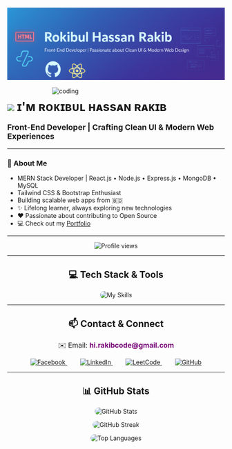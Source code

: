 ![Kiran1689 Banner Image](./banner.png)

<!--Night Owl image-->
<div>
 <img align="right" alt="coding" width="400" src="https://user-images.githubusercontent.com/55389276/140866485-8fb1c876-9a8f-4d6a-98dc-08c4981eaf70.gif">
</div>
  <h1>
    <img src="https://emojis.slackmojis.com/emojis/images/1531849430/4246/blob-sunglasses.gif?1531849430" width="30"/> 
    ɪ'ᴍ ʀᴏᴋɪʙᴜʟ ʜᴀssᴀɴ ʀᴀᴋɪʙ
  </h1>
  <p style="font-size: 18px;"><strong>Front-End Developer | Crafting Clean UI & Modern Web Experiences</strong></p>
</div>

---

<!-- ================= About Me ================= -->
### 👋 About Me
- MERN Stack Developer | React.js • Node.js • Express.js • MongoDB • MySQL  
- Tailwind CSS & Bootstrap Enthusiast  
- Building scalable web apps from 🇧🇩  
- ✨ Lifelong learner, always exploring new technologies  
- ❤ Passionate about contributing to Open Source  
- 💻 Check out my [Portfolio](https://rokibul-hassan-rakib-portfolio.netlify.app/)  

---

<!-- ================= Profile Views ================= -->
<p align="center">
  <img src="https://komarev.com/ghpvc/?username=rokibulhassanrakib&label=Profile%20Views&color=770677&style=for-the-badge&logo=star" alt="Profile views"/>
</p>

---

<!-- ================= Tech Stack & Tools ================= -->
<h2 align="center">💻 Tech Stack & Tools</h2>
<p align="center">
  <picture>
    <source media="(prefers-color-scheme: dark)" srcset="./Skills_Animation_Dark.gif">
    <source media="(prefers-color-scheme: light)" srcset="./Skills_Animation_White.gif">
    <img alt="My Skills" src="./Skills_Animation_White.gif" style="max-width:80%; border-radius:10px;">
  </picture>
</p>

---

<!-- ================= Contact & Social ================= -->
<h2 align="center">📫 Contact & Connect</h2>

<p align="center" style="font-size:16px; margin-bottom:15px;">
  ✉️ Email: <a href="mailto:hi.rakibcode@gmail.com" style="text-decoration:none; color:#770677;"><strong>hi.rakibcode@gmail.com</strong></a>
</p>

<p align="center" style="margin-top:0;">
  <a href="https://fb.com/rokibulhassanrakib76" target="_blank" style="margin:0 15px;">
    <img src="https://raw.githubusercontent.com/rahuldkjain/github-profile-readme-generator/master/src/images/icons/Social/facebook.svg" alt="Facebook" width="40" height="40"/>
  </a>
  <a href="https://www.linkedin.com/in/rokibul-hasan-rakib-23a4b9377/" target="_blank" style="margin:0 15px;">
    <img src="https://raw.githubusercontent.com/rahuldkjain/github-profile-readme-generator/master/src/images/icons/Social/linked-in-alt.svg" alt="LinkedIn" width="40" height="40"/>
  </a>
  <a href="https://www.leetcode.com/rokibul_hasan_rakib" target="_blank" style="margin:0 15px;">
    <img src="https://raw.githubusercontent.com/rahuldkjain/github-profile-readme-generator/master/src/images/icons/Social/leet-code.svg" alt="LeetCode" width="40" height="40"/>
  </a>
  <a href="https://github.com/rokibulhassanrakib" target="_blank" style="margin:0 15px;">
    <img src="https://raw.githubusercontent.com/rahuldkjain/github-profile-readme-generator/master/src/images/icons/Social/github.svg" alt="GitHub" width="40" height="40"/>
  </a>
</p>


---

<!-- ================= GitHub Stats ================= -->
<h2 align="center">📊 GitHub Stats</h2>
<p align="center">
  <img src="https://github-readme-stats.vercel.app/api?username=rokibulhassanrakib&show_icons=true&theme=radical&locale=en" alt="GitHub Stats" style="border-radius:10px;"/>
</p>
<p align="center">
  <img src="https://github-readme-streak-stats.herokuapp.com/?user=rokibulhassanrakib&theme=radical" alt="GitHub Streak" style="border-radius:10px;"/>
</p>
<p align="center">
  <img src="https://github-readme-stats.vercel.app/api/top-langs?username=rokibulhassanrakib&show_icons=true&locale=en&layout=compact&theme=radical" alt="Top Languages" style="border-radius:10px;"/>
</p>





